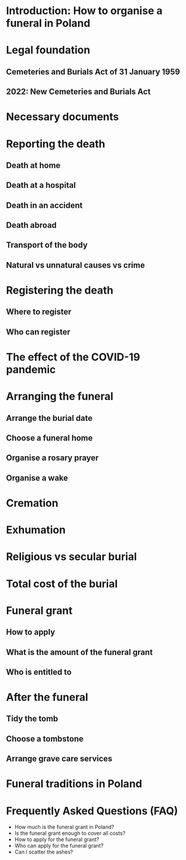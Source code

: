 # Introduction: How to organise a funeral in Poland

# Legal foundation 
## Cemeteries and Burials Act of 31 January 1959
## 2022: New Cemeteries and Burials Act

# Necessary documents

# Reporting the death
## Death at home
## Death at a hospital
## Death in an accident
## Death abroad
## Transport of the body
## Natural vs unnatural causes vs crime
  
# Registering the death 
## Where to register
## Who can register

# The effect of the COVID-19 pandemic

# Arranging the funeral
## Arrange the burial date
## Choose a funeral home
## Organise a rosary prayer
## Organise a wake

# Cremation

# Exhumation

# Religious vs secular burial

# Total cost of the burial

# Funeral grant
## How to apply
## What is the amount of the funeral grant
## Who is entitled to

# After the funeral
## Tidy the tomb
## Choose a tombstone
## Arrange grave care services

# Funeral traditions in Poland

# Frequently Asked Questions (FAQ)
* How much is the funeral grant in Poland?
* Is the funeral grant enough to cover all costs?
* How to apply for the funeral grant?
* Who can apply for the funeral grant?
* Can I scatter the ashes?
